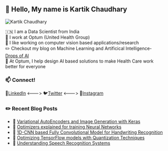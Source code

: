 ## :wave: Hello, My name is Kartik Chaudhary

<p align="left"> <img src="https://komarev.com/ghpvc/?username=kartikgill" alt="Kartik Chaudhary" /> </p>

:india: I am a Data Scientist from India 
<br />
🔷 I work at Optum (United Health Group)
<br />
🔭 I like working on computer vision based applications/research
<br />
✏️ Checkout my blog on Machine Learning and Artificical Intelligence- [Drops of AI](http://dropsofai.com/)
<br />
🐳 At Optum, I help design AI based solutions to make Health Care work better for everyone
<br />

### 📫 Connect!
🤝[LinkedIn](https://in.linkedin.com/in/kartik-chaudhary-357b9295) <---> 🐦[Twitter](https://twitter.com/kartikgill96) <---> 📸[Instagram](https://www.instagram.com/_k_arti_k_/)

### ✏️ Recent Blog Posts
- 🔷 [Variational AutoEncoders and Image Generation with Keras](https://dropsofai.com/variational-autoencoders-and-image-generation-with-keras/)
- 📕 [Optimizers explained for training Neural Networks](https://dropsofai.com/optimizers-explained-for-training-neural-networks/)
- 🔷 [1D-CNN based Fully Convolutional Model for Handwriting Recognition](https://dropsofai.com/1d-cnn-based-fully-convolutional-model-for-handwriting-recognition/)
- 📕 [Optimizing TensorFlow models with Quantization Techniques](https://dropsofai.com/optimizing-tensorflow-models-with-quantization-techniques/)                  
- 🔷 [Understanding Speech Recognition Systems](https://dropsofai.com/understanding-audio-data-fourier-transform-fft-and-spectrogram-features-for-a-speech-recognition-system/)
<!--

[![LinkedIn](https://img.shields.io/badge/LinkedIn-Kartik%20Chaudhary-blue?style=for-the-badge&logo=linkedin)](https://in.linkedin.com/in/kartik-chaudhary-357b9295)
[![Medium](https://img.shields.io/badge/Drops%20of%20AI-Kartik%20Chaudhary-yellow?style=for-the-badge&logo=medium)](http://dropsofai.com/)
[![Twitter](https://img.shields.io/badge/Twitter-Kartik%20Chaudhary-green?style=for-the-badge&logo=Twitter)](https://twitter.com/kartikgill96?lang=en)
<br />
<br />

<br/>

<details>
  <summary>:zap: Github Stats</summary>

  <img align="left" alt="Kartik's Github Stats" src="https://github-readme-stats.codestackr.vercel.app/api?username=kartikgill&show_icons=true&hide_border=true" />

</details>


<details>
  <summary>:zap: Most Used Languages</summary>
  
[![Top Langs](https://github-readme-stats.vercel.app/api/top-langs/?username=kartikgill&hide=C++,C)](https://github.com/Shaashwat05/github-readme-stats)

</details>
<br/>


<!--
Here are some ideas to get you started:

- 🔭 I’m currently working on ...
- 🌱 I’m currently learning ...
- 👯 I’m looking to collaborate on ...
- 🤔 I’m looking for help with ...
- 💬 Ask me about ...
- 📫 How to reach me: ...
- 😄 Pronouns: ...
- ⚡ Fun fact: ...

-->
